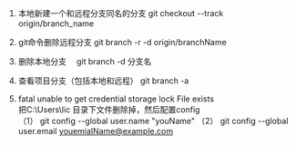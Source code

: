 1. 本地新建一个和远程分支同名的分支                 git checkout --track origin/branch_name

2. git命令删除远程分支                            git branch -r -d origin/branchName

3. 删除本地分支　                                 git branch -d 分支名

4. 查看项目分支（包括本地和远程）                  git branch -a

5. fatal unable to get credential storage lock File exists       
     把C:\Users\lic 目录下文件删除掉，然后配置config  
    （1） git config --global user.name "youName"
    （2） git config --global user.email youemialName@example.com   